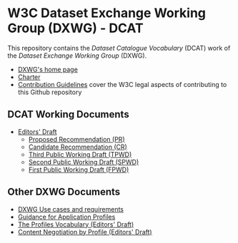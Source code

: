 # W3C Dataset Exchange Working Group (DXWG) - DCAT

This repository contains the *Dataset Catalogue Vocabulary* (DCAT) work of the *Dataset Exchange Working Group* (DXWG).

- [DXWG's home page](https://www.w3.org/2017/dxwg/)
- [Charter](https://www.w3.org/2020/02/dx-wg-charter.html)
- [Contribution Guidelines](CONTRIBUTING.md) cover the W3C legal aspects of contributing to this Github repository 

## DCAT Working Documents

- [Editors' Draft](https://w3c.github.io/dxwg/dcat/)  
  - [Proposed Recommendation (PR)](https://www.w3.org/TR/2019/PR-vocab-dcat-2-20191119/)
  - [Candidate Recommendation (CR)](https://www.w3.org/TR/2019/CR-vocab-dcat-2-20191003/)
  - [Third Public Working Draft (TPWD)](https://www.w3.org/TR/2019/WD-vocab-dcat-2-20190528/)
  - [Second Public Working Draft (SPWD)](https://www.w3.org/TR/2018/WD-vocab-dcat-2-20181016/)
  - [First Public Working Draft (FPWD)](https://www.w3.org/TR/2018/WD-vocab-dcat-2-20180508/)

## Other DXWG Documents

- [DXWG Use cases and requirements](https://w3c.github.io/dxwg/ucr/)
- [Guidance for Application Profiles](https://w3c.github.io/dxwg/profiles/)
- [The Profiles Vocabulary (Editors' Draft)](https://w3c.github.io/dx-prof/)
- [Content Negotiation by Profile (Editors' Draft)](https://w3c.github.io/dx-connegp/)

